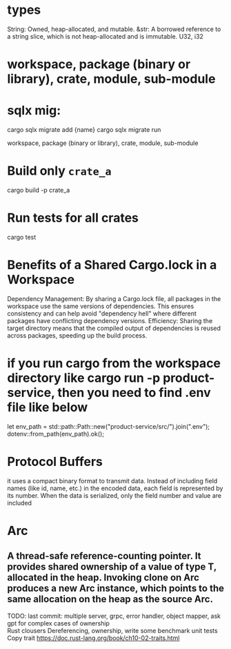 # types
String: Owned, heap-allocated, and mutable.
&str: A borrowed reference to a string slice, which is not heap-allocated and is immutable.
U32, i32


# workspace, package (binary or library), crate, module, sub-module

# sqlx mig:
cargo sqlx migrate add {name}
cargo sqlx migrate run

workspace, package (binary or library), crate, module, sub-module
# Build only `crate_a`
cargo build -p crate_a
# Run tests for all crates
cargo test

# Benefits of a Shared Cargo.lock in a Workspace
Dependency Management: By sharing a Cargo.lock file, all packages in the workspace use the same versions of dependencies. This ensures consistency and can help avoid "dependency hell" where different packages have conflicting dependency versions.
Efficiency: Sharing the target directory means that the compiled output of dependencies is reused across packages, speeding up the build process.

# if you run cargo from the workspace directory like cargo run -p product-service, then you need to find .env file like below
let env_path = std::path::Path::new("product-service/src/").join(".env");
dotenv::from_path(env_path).ok();

# Protocol Buffers 
it uses a compact binary format to transmit data. Instead of including field names (like id, name, etc.) in the encoded data, each field is represented by its number.
When the data is serialized, only the field number and value are included

# Arc
A thread-safe reference-counting pointer.
It provides shared ownership of a value of type T, allocated in the heap. Invoking clone on Arc produces a new Arc instance, which points to the same allocation on the heap as the source Arc.
------
TODO:
last commit: multiple server, grpc, error handler, object mapper,
ask gpt for complex cases of ownership  
Rust clousers
Dereferencing, ownership, 
write some benchmark
unit tests
Copy trait https://doc.rust-lang.org/book/ch10-02-traits.html  
